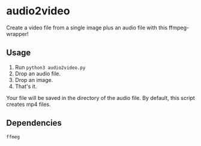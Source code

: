 # audio2video
Create a video file from a single image plus an audio file with this ffmpeg-wrapper!

## Usage
1. Run `python3 audio2video.py`
2. Drop an audio file.
3. Drop an image.
4. That's it. 

Your file will be saved in the directory of the audio file. By default, this script creates mp4 files. 

## Dependencies
`ffmeg`

